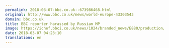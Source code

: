 ```yaml
---
permalink: 2018-03-07-bbc.co.uk--673986468.html
original: http://www.bbc.co.uk/news/world-europe-43303543
domain: bbc.co.uk
title: BBC reporter harassed by Russian MP
image: https://ichef.bbci.co.uk/news/1024/branded_news/E880/production/_100302595_4068c1dc-d8ab-45ee-abe9-64e6a9cb4fe7.jpg
date: 2018-03-07 04:23:10
translations: en
---
```


